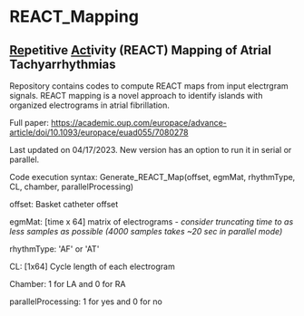 # REACT_Mapping
## <ins>Re</ins>petitive <ins>Act</ins>ivity (REACT) Mapping of Atrial Tachyarrhythmias
Repository contains codes to compute REACT maps from input electrgram signals. REACT mapping is a novel approach to identify islands with organized electrograms in atrial fibrillation.

Full paper: https://academic.oup.com/europace/advance-article/doi/10.1093/europace/euad055/7080278 

Last updated on 04/17/2023. New version has an option to run it in serial or parallel.

Code execution syntax: Generate_REACT_Map(offset, egmMat, rhythmType, CL, chamber, parallelProcessing)

offset: Basket catheter offset

egmMat: [time x 64] matrix of electrograms - *consider truncating time to as less samples as possible (4000 samples takes ~20 sec in parallel mode)*

rhythmType: 'AF' or 'AT'

CL: [1x64] Cycle length of each electrogram

Chamber: 1 for LA and 0 for RA

parallelProcessing: 1 for yes and 0 for no
